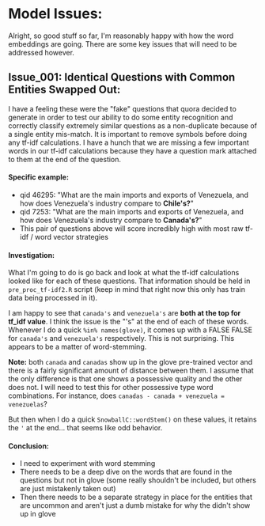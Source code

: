 # Model Issues:


Alright, so good stuff so far, I'm reasonably happy with how the word embeddings are going. There are some key issues that will need to be addressed however.


## Issue_001: Identical Questions with Common Entities Swapped Out:


I have a feeling these were the "fake" questions that quora decided to generate in order to test our ability to do some entity recognition and correctly classify extremely similar questions as a non-duplicate because of a single entity mis-match.
It is important to remove symbols before doing any tf-idf calculations. I have a hunch that we are missing a few important words in our tf-idf calculations because they have a question mark attached to them at the end of the question.


#### Specific example:

* qid 46295: "What are the main imports and exports of Venezuela, and how does Venezuela's industry compare to **Chile's?**"
* qid 7253: "What are the main imports and exports of Venezuela, and how does Venezuela's industry compare to **Canada's?**"
* This pair of questions above will score incredibly high with most raw tf-idf / word vector strategies


#### Investigation:


What I'm going to do is go back and look at what the tf-idf calculations looked like for each of these questions. That information should be held in `pre_proc_tf-idf2.R` script (keep in mind that right now this only has train data being processed in it).


I am happy to see that `canada's` and `venezuela's` are **both at the top for tf_idf value**. I think the issue is the "'s" at the end of each of these words. Whenever I do a quick `%in% names(glove)`, it comes up with a FALSE FALSE for `canada's` and `venezuela's` 
respectively. This is not surprising. This appears to be a matter of word-stemming. 


**Note:** both `canada` and `canadas` show up in the glove pre-trained vector and there is a fairly significant amount of distance between them. I assume that the only difference is that one shows a possessive quality and the other does not. 
I will need to test this for other possessive type word combinations. For instance, does `canadas - canada + venezuela = venezuelas`? 


But then when I do a quick `SnowballC::wordStem()` on these values, it retains the `'` at the end... that seems like odd behavior. 


#### Conclusion: 

* I need to experiment with word stemming
* There needs to be a deep dive on the words that are found in the questions but not in glove (some really shouldn't be included, but others are just mistakenly taken out)
* Then there needs to be a separate strategy in place for the entities that are uncommon and aren't just a dumb mistake for why the didn't show up in glove